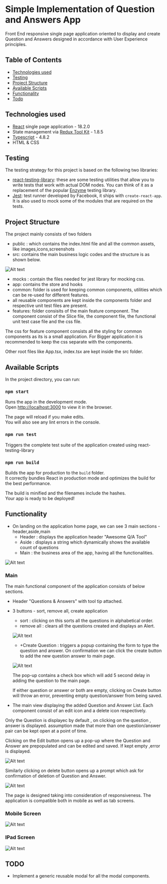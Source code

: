 # Simple Implementation of Question and Answers App

Front End responsive single page application oriented to display and create Question and Answers designed in accordance with User Experience principles.

## Table of Contents

- [Technologies used](#technologies-used)
- [Testing](#testing)
- [Project Structure](#project-structure)
- [Available Scripts](#available-scripts)
- [Functionality](#functionality)
- [Todo](#todo)

## Technologies used

- [React](https://reactjs.org/) single page application - 18.2.0
- State management via [Redux Tool Kit](https://redux-toolkit.js.org/) - 1.8.5
- [Typescript](https://www.typescriptlang.org/) - 4.8.2
- HTML & CSS

## Testing

The testing strategy for this project is based on the following two libraries:

* [react-testing-library](https://github.com/kentcdodds/react-testing-library): these are some testing utilities that allow you to write tests that work with actual DOM nodes. You can think of it as a replacement of the popular [Enzyme](https://github.com/airbnb/enzyme) testing library.
* [Jest](https://jestjs.io/): test runner developed by Facebook, it ships with `create-react-app`. It is also used to mock some of the modules that are required on the tests.

## Project Structure

The project mainly consists of two folders
 - public : which contains the index.html file and all the common assets, like images,icons,screenshots
 - src: contains the main business logic codes and the structure is as shown below.

 ![Alt text](public/assets/screens/src.png "Folder Structure")

  - mocks : contain the files needed for jest library for mocking css.
  - app: contains the store and hooks
  - common: folder is used for keeping common components, utilities which can be re-used for different features.
   - all reusable components are kept inside the components folder and respective unit test files are present.
  - features: folder consisits of the main feature component. The component consist of the Slice file, the component file, the functional unit test case file and the css file.

The css for feature component consists all the styling for common components as its is a small application. For Bigger application it is recommended to keep the css separate with the components.

Other root files like App.tsx, index.tsx are kept inside the src folder.

## Available Scripts

In the project directory, you can run:

### `npm start`

Runs the app in the development mode.\
Open [http://localhost:3000](http://localhost:3000) to view it in the browser.

The page will reload if you make edits.\
You will also see any lint errors in the console.

### `npm run test`

Triggers the complete test suite of the application created using react-testing-library

### `npm run build`

Builds the app for production to the `build` folder.\
It correctly bundles React in production mode and optimizes the build for the best performance.

The build is minified and the filenames include the hashes.\
Your app is ready to be deployed!

## Functionality

- On landing on the application home page, we can see 3 main sections - header,aside,main
    - Header : displays the application header "Awesome Q/A Tool"
    - Aside : displays a string which dynamically shows the available count of questions
    - Main : the business area of the app, having all the functionalities.

![Alt text](public/assets/screens/Landing_page.png "Landing Page")

### Main
 
The main functional component of the application consists of below sections.

- Header "Questions & Answers" with tool tip attached.
- 3 buttons - sort, remove all, create application
  - sort : clicking on this sorts all the questions in alphabetical order.
  - remove all : clears all the questions created and displays an Alert.

  ![Alt text](public/assets/screens/alert.png "Alert")

  - +Create Question : triggers a popup containing the form to type the question and answer. On confirmation we can click the create button to add the new question answer to main page.
  
  ![Alt text](public/assets/screens/create_modal.png "Create Pop-up")

  The pop-up contains a check box which will add 5 second delay in adding the question to the main page.

  If either question or answer or both are empty, clicking on Create button will throw an error, preventing empty question/answer from being saved.

- The main view displaying the added Question and Answer List. Each component consist of an edit icon and a delete icon respectively. 

Only the Question is displayec by default , on clicking on the question , answer is displayed. assumption made that more than one question/answer pair can be kept open at a point of time.

Clicking on the Edit button opens up a pop-up where the Question and Answer are prepopulated and can be edited and saved. If kept empty ,error is displayed.

![Alt text](public/assets/screens/edit_modal.png "Edit Pop-up")

Similarly clicking on delete button opens up a prompt which ask for confirmation of deletion of Question and Answer.

![Alt text](public/assets/screens/delete_modal.png "Delete Pop-up")


The page is designed taking into consideration of responsiveness. The application is compatible both in mobile as well as tab screens.

### Mobile Screen

![Alt text](public/assets/screens/mobile.png "Mobile")

  
### IPad Screen

![Alt text](public/assets/screens/ipad.png "IPad")


## TODO

- Implement a generic reusable modal for all the modal components.